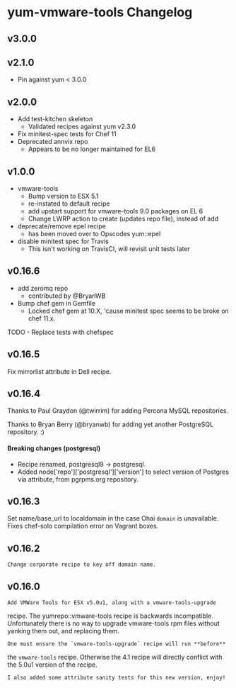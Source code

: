yum-vmware-tools Changelog
==========================

v3.0.0
------

v2.1.0
------

* Pin against yum < 3.0.0

v2.0.0
------

* Add test-kitchen skeleton
  - Validated recipes against yum v2.3.0
* Fix minitest-spec tests for Chef 11
* Deprecated annvix repo
  - Appears to be no longer maintained for EL6

v1.0.0
------

* vmware-tools
  - Bump version to ESX 5.1
  - re-instated to default recipe
  - add upstart support for vmware-tools 9.0 packages on EL 6
  - Change LWRP action to create (updates repo file), instead of add
* deprecate/remove epel recipe
  - has been moved over to Opscodes yum::epel
* disable minitest spec for Travis
  - This isn't working on TravisCI, will revisit unit tests later

v0.16.6
-------

* add zeromq repo
  - contributed by @BryanWB
* Bump chef gem in Gemfile
  - Locked chef gem at 10.X, 'cause minitest spec seems to be broke
    on chef 11.x.
  
TODO - Replace tests with chefspec

v0.16.5
-------

Fix mirrorlist attribute in Dell recipe.

v0.16.4
-------

Thanks to Paul Graydon (@twirrim) for adding Percona MySQL repositories.

Thanks to Bryan Berry (@bryanwb) for adding yet another PostgreSQL
repository. :)

#### Breaking changes (postgresql)

* Recipe renamed, postgresql9 -> postgresql.
* Added node['repo']['postgresql']['version'] to select version of
  Postgres via attribute, from pgrpms.org repository.

v0.16.3
-------

Set name/base_url to localdomain in the case Ohai `domain` is
unavailable.  Fixes chef-solo compilation error on Vagrant boxes.

v0.16.2
-------

    Change corporate recipe to key off domain name.

v0.16.0
-------

    Add VMWare Tools for ESX v5.0u1, along with a vmware-tools-upgrade
recipe.  The yumrepo::vmware-tools recipe is backwards incompatible.
Unfortunately there is no way to upgrade vmware-tools rpm files without
yanking them out, and replacing them.

    One must ensure the `vmware-tools-upgrade` recipe will run **before**
the `vmware-tools` recipe.  Otherwise the 4.1 recipe will directly
conflict with the 5.0u1 version of the recipe.

    I also added some attribute sanity tests for this new version, enjoy!
